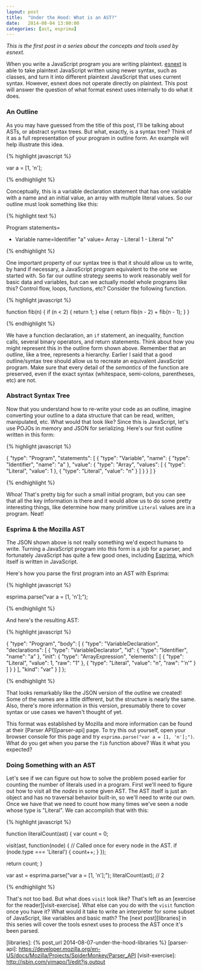 ```yaml
---
layout: post
title:  "Under the Hood: What is an AST?"
date:   2014-08-04 13:00:00
categories: [ast, esprima]
---
```


*This is the first post in a series about the concepts and tools used by esnext.*

When you write a JavaScript program you are writing plaintext. [esnext][esnext] is able to take plaintext JavaScript written using newer syntax, such as classes, and turn it into different plaintext JavaScript that uses current syntax. However, esnext does not operate directly on plaintext. This post will answer the question of what format esnext uses internally to do what it does.

### An Outline

As you may have guessed from the title of this post, I'll be talking about ASTs, or abstract syntax trees. But what, exactly, is a syntax tree? Think of it as a full representation of your program in outline form. An example will help illustrate this idea.

{% highlight javascript %}

var a = [1, 'n'];

{% endhighlight %}

Conceptually, this is a variable declaration statement that has one variable with a name and an initial value, an array with multiple literal values. So our outline must look something like this:

{% highlight text %}

Program
  statements=
  - Variable
      name=Identifier "a"
      value=
        Array
        - Literal 1
        - Literal "n"

{% endhighlight %}

One important property of our syntax tree is that it should allow us to write, by hand if necessary, a JavaScript program equivalent to the one we started with. So far our outline strategy seems to work reasonably well for basic data and variables, but can we actually model whole programs like this? Control flow, loops, functions, etc? Consider the following function.

{% highlight javascript %}

function fib(n) {
  if (n < 2) {
    return 1;
  } else {
    return fib(n - 2) + fib(n - 1);
  }
}

{% endhighlight %}

We have a function declaration, an `if` statement, an inequality, function calls, several binary operators, and return statements. Think about how you might represent this in the outline form shown above. Remember that an outline, like a tree, represents a hierarchy. Earlier I said that a good outline/syntax tree should allow us to recreate an equivalent JavaScript program. Make sure that every detail of the *semantics* of the function are preserved, even if the exact syntax (whitespace, semi-colons, parentheses, etc) are not.

### Abstract Syntax Tree

Now that you understand how to re-write your code as an outline, imagine converting your outline to a data structure that can be read, written, manipulated, etc. What would that look like? Since this is JavaScript, let's use POJOs in memory and JSON for serializing. Here's our first outline written in this form:

{% highlight javascript %}

{
  "type": "Program",
  "statements": [
    {
      "type": "Variable",
      "name": {
        "type": "Identifier",
        "name": "a"
      },
      "value": {
        "type": "Array",
        "values": [
          {
            "type": "Literal",
            "value": 1
          },
          {
            "type": "Literal",
            "value": "n"
          }
        ]
      }
    }
  ]
}

{% endhighlight %}

Whoa! That's pretty big for such a small initial program, but you can see that all the key information is there and it would allow us to do some pretty interesting things, like determine how many primitive `Literal` values are in a program. Neat!

### Esprima & the Mozilla AST

The JSON shown above is not really something we'd expect humans to write. Turning a JavaScript program into this form is a job for a parser, and fortunately JavaScript has quite a few good ones, including [Esprima][esprima], which itself is written in JavaScript.

Here's how you parse the first program into an AST with Esprima:

{% highlight javascript %}

esprima.parse("var a = [1, 'n'];");

{% endhighlight %}

And here's the resulting AST:

{% highlight javascript %}

{
  "type": "Program",
  "body": [
    {
      "type": "VariableDeclaration",
      "declarations": [
        {
          "type": "VariableDeclarator",
          "id": {
            "type": "Identifier",
            "name": "a"
          },
          "init": {
            "type": "ArrayExpression",
            "elements": [
              {
                "type": "Literal",
                "value": 1,
                "raw": "1"
              },
              {
                "type": "Literal",
                "value": "n",
                "raw": "'n'"
              }
            ]
          }
        }
      ],
      "kind": "var"
    }
  ]
};

{% endhighlight %}

That looks remarkably like the JSON version of the outline we created! Some of the names are a little different, but the structure is nearly the same. Also, there's more information in this version, presumably there to cover syntax or use cases we haven't thought of yet.

This format was established by Mozilla and more information can be found at their [Parser API][parser-api] page. To try this out yourself, open your browser console for this page and try `esprima.parse("var a = [1, 'n'];")`. What do you get when you parse the `fib` function above? Was it what you expected?

### Doing Something with an AST

Let's see if we can figure out how to solve the problem posed earlier for counting the number of literals used in a program. First we'll need to figure out how to visit all the *nodes* in some given AST. The AST itself is just an object and has no traversal behavior built-in, so we'll need to write our own. Once we have that we need to count how many times we've seen a node whose type is "Literal". We can accomplish that with this:

{% highlight javascript %}

function literalCount(ast) {
  var count = 0;

  visit(ast, function(node) {
    // Called once for every node in the AST.
    if (node.type === 'Literal') {
      count++;
    }
  });

  return count;
}

var ast = esprima.parse("var a = [1, 'n'];");
literalCount(ast); // 2

{% endhighlight %}

That's not too bad. But what does `visit` look like? That's left as an [exercise for the reader][visit-exercise]. What else can you do with the `visit` function once you have it? What would it take to write an interpreter for some subset of JavaScript, like variables and basic math? The [next post][libraries] in this series will cover the tools esnext uses to process the AST once it's been parsed.

[esnext]: https://github.com/esnext/esnext
[esprima]: https://github.com/ariya/esprima.git
[libraries]: {% post_url 2014-08-07-under-the-hood-libraries %}
[parser-api]: https://developer.mozilla.org/en-US/docs/Mozilla/Projects/SpiderMonkey/Parser_API
[visit-exercise]: http://jsbin.com/yimapo/1/edit?js,output

<script type="text/javascript" defer src="/js/esprima.js"></script>
